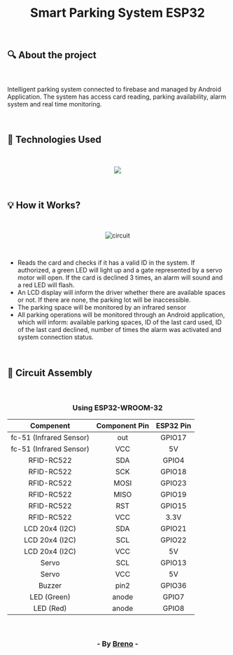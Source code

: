 <h1 align = "center"> Smart Parking System ESP32 </h1><br>

<h2> &#128269; About the project </h2><br>

<p>Intelligent parking system connected to firebase and managed by Android Application. The system has access card reading, parking availability, alarm system and real time monitoring.</p><br>

<h2> &#128302; Technologies Used </h2><br>

<p align="center">
  <a href="https://skillicons.dev">
    <img src="https://skillicons.dev/icons?i=arduino,kotlin,firebase" />
  </a>
</p>

<br><h2> &#128161; How it Works? </h2>

<br><p align="center">
  <img src="https://github.com/Brevex/Smart-Parking-System-ESP32/blob/076c03dcfa8072db26ae9f7a94119233ed02e8fe/circuit/circuit.png" alt="circuit">
</p><br>

<ul>
  <li>Reads the card and checks if it has a valid ID in the system. If authorized, a green LED will light up and a gate represented by a servo motor will open. If the card is declined 3 times, an alarm will sound and a red LED will flash.</li>
  <li>An LCD display will inform the driver whether there are available spaces or not. If there are none, the parking lot will be inaccessible.</li>
  <li>The parking space will be monitored by an infrared sensor</li>
  <li>All parking operations will be monitored through an Android application, which will inform: available parking spaces, ID of the last card used, ID of the last card declined, number of times the alarm was activated and system connection status.</li>
</ul>

<br><h2> &#128295; Circuit Assembly </h2>

<br><div align="center">

  <h3>Using ESP32­-WROOM­-32</h3>   
  
  | Compenent               | Component Pin | ESP32 Pin |
  |:-----------------------:|:-------------:|:---------:|
  | fc-51 (Infrared Sensor) | out           | GPIO17    |
  | fc-51 (Infrared Sensor) | VCC           | 5V        |
  | RFID-RC522              | SDA           | GPIO4     |
  | RFID-RC522              | SCK           | GPIO18    |
  | RFID-RC522              | MOSI          | GPIO23    |
  | RFID-RC522              | MISO          | GPIO19    |
  | RFID-RC522              | RST           | GPIO15    |
  | RFID-RC522              | VCC           | 3.3V      |
  | LCD 20x4 (I2C)          | SDA           | GPIO21    |
  | LCD 20x4 (I2C)          | SCL           | GPIO22    |
  | LCD 20x4 (I2C)          | VCC           | 5V        |
  | Servo                   | SCL           | GPIO13    |
  | Servo                   | VCC           | 5V        |
  | Buzzer                  | pin2          | GPIO36    |
  | LED (Green)             | anode         | GPIO7     |
  | LED (Red)               | anode         | GPIO8     |
  
</div>

<br><h3 align = "center"> - By <a href = "https://www.linkedin.com/in/breno-barbosa-de-oliveira-810866275/" target = "_blank">Breno</a> - </h3>
